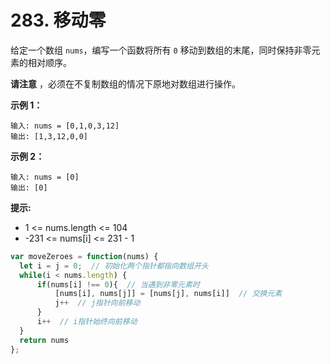 # 283. 移动零

给定一个数组 `nums`，编写一个函数将所有 `0` 移动到数组的末尾，同时保持非零元素的相对顺序。

**请注意** ，必须在不复制数组的情况下原地对数组进行操作。

**示例 1：**

```
输入: nums = [0,1,0,3,12]
输出: [1,3,12,0,0]
```

**示例 2：**

```
输入: nums = [0]
输出: [0]
```

**提示:**

- 1 <= nums.length <= 104
- -231 <= nums[i] <= 231 - 1

```js
var moveZeroes = function(nums) {
  let i = j = 0;  // 初始化两个指针都指向数组开头
  while(i < nums.length) {
      if(nums[i] !== 0){  // 当遇到非零元素时
          [nums[i], nums[j]] = [nums[j], nums[i]]  // 交换元素
          j++  // j指针向前移动
      }
      i++  // i指针始终向前移动
  }
  return nums
};
```